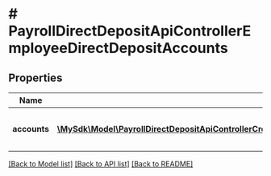 # # PayrollDirectDepositApiControllerEmployeeDirectDepositAccounts

## Properties

Name | Type | Description | Notes
------------ | ------------- | ------------- | -------------
**accounts** | [**\MySdk\Model\PayrollDirectDepositApiControllerCreatedOrUpdatedEmployeeDirectDepositAccountsAccountsInner[]**](PayrollDirectDepositApiControllerCreatedOrUpdatedEmployeeDirectDepositAccountsAccountsInner.md) | List of direct deposit accounts | [optional]

[[Back to Model list]](../../README.md#models) [[Back to API list]](../../README.md#endpoints) [[Back to README]](../../README.md)
